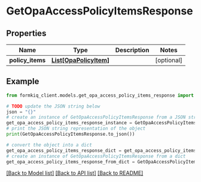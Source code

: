 # GetOpaAccessPolicyItemsResponse


## Properties

Name | Type | Description | Notes
------------ | ------------- | ------------- | -------------
**policy_items** | [**List[OpaPolicyItem]**](OpaPolicyItem.md) |  | [optional] 

## Example

```python
from formkiq_client.models.get_opa_access_policy_items_response import GetOpaAccessPolicyItemsResponse

# TODO update the JSON string below
json = "{}"
# create an instance of GetOpaAccessPolicyItemsResponse from a JSON string
get_opa_access_policy_items_response_instance = GetOpaAccessPolicyItemsResponse.from_json(json)
# print the JSON string representation of the object
print(GetOpaAccessPolicyItemsResponse.to_json())

# convert the object into a dict
get_opa_access_policy_items_response_dict = get_opa_access_policy_items_response_instance.to_dict()
# create an instance of GetOpaAccessPolicyItemsResponse from a dict
get_opa_access_policy_items_response_from_dict = GetOpaAccessPolicyItemsResponse.from_dict(get_opa_access_policy_items_response_dict)
```
[[Back to Model list]](../README.md#documentation-for-models) [[Back to API list]](../README.md#documentation-for-api-endpoints) [[Back to README]](../README.md)


